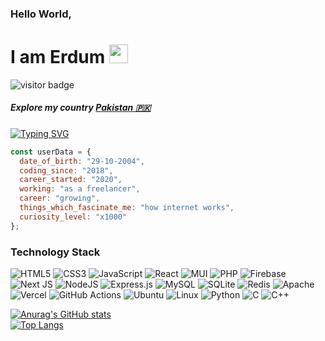 ### Hello World,
# I am Erdum <img src="https://raw.githubusercontent.com/MartinHeinz/MartinHeinz/master/wave.gif" width="30px">
![visitor badge](https://visitor-badge.glitch.me/badge?page_id=erdum.erdum)
##### Explore my country [Pakistan :pakistan:](https://www.google.com/travel/things-to-do?g2lb=2503771%2C4624411%2C4684911%2C4270442%2C4317915%2C4371335%2C4258168%2C4640247%2C4306835%2C4401769%2C4672717%2C4596364%2C4644488%2C4597339%2C4661273%2C2503781%2C2502548%2C4419364%2C4641139%2C4605861%2C4284970%2C4270859%2C4291517&hl=en-PK&gl=pk&cs=1&ssta=1&dest_mid=%2Fm%2F05sb1&dest_state_type=main&dest_src=o&sa=X&ved=2ahUKEwiB7evfpdn0AhWNCOwKHZTDC8AQ6tEBKAR6BAhQEAs#ttdm=30.230854_71.259611_6&ttdmf=%252Fm%252F0248y5)

[![Typing SVG](https://readme-typing-svg.herokuapp.com?color=%2333F768&size=18&vCenter=true&multiline=true&width=800&height=100&lines=I+am+a+17+years+old+self+taught+professional+fullstack++web+developer%2C;electronics+%26+aviation+enthusiast)](https://git.io/typing-svg)

```js
const userData = {
  date_of_birth: "29-10-2004",
  coding_since: "2018",
  career_started: "2020",
  working: "as a freelancer",
  career: "growing",
  things_which_fascinate_me: "how internet works",
  curiosity_level: "x1000"
};
```
### Technology Stack
  ![HTML5](https://img.shields.io/badge/html5-%23E34F26.svg?style=for-the-badge&logo=html5&logoColor=white)
  ![CSS3](https://img.shields.io/badge/css3-%231572B6.svg?style=for-the-badge&logo=css3&logoColor=white)
  ![JavaScript](https://img.shields.io/badge/javascript-%23323330.svg?style=for-the-badge&logo=javascript&logoColor=%23F7DF1E)
  ![React](https://img.shields.io/badge/react-%2320232a.svg?style=for-the-badge&logo=react&logoColor=%2361DAFB)
  ![MUI](https://img.shields.io/badge/MUI-%230081CB.svg?style=for-the-badge&logo=material-ui&logoColor=white)
  ![PHP](https://img.shields.io/badge/php-%23777BB4.svg?style=for-the-badge&logo=php&logoColor=white)
  ![Firebase](https://img.shields.io/badge/firebase-%23039BE5.svg?style=for-the-badge&logo=firebase)
  ![Next JS](https://img.shields.io/badge/Next-black?style=for-the-badge&logo=next.js&logoColor=white)
  ![NodeJS](https://img.shields.io/badge/node.js-6DA55F?style=for-the-badge&logo=node.js&logoColor=white)
  ![Express.js](https://img.shields.io/badge/express.js-%23404d59.svg?style=for-the-badge&logo=express&logoColor=%2361DAFB)
  ![MySQL](https://img.shields.io/badge/mysql-%2300f.svg?style=for-the-badge&logo=mysql&logoColor=white)
  ![SQLite](https://img.shields.io/badge/sqlite-%2307405e.svg?style=for-the-badge&logo=sqlite&logoColor=white)
  ![Redis](https://img.shields.io/badge/redis-%23DD0031.svg?style=for-the-badge&logo=redis&logoColor=white)
  ![Apache](https://img.shields.io/badge/apache-%23D42029.svg?style=for-the-badge&logo=apache&logoColor=white)
  ![Vercel](https://img.shields.io/badge/vercel-%23000000.svg?style=for-the-badge&logo=vercel&logoColor=white)
  ![GitHub Actions](https://img.shields.io/badge/githubactions-%232671E5.svg?style=for-the-badge&logo=githubactions&logoColor=white)
  ![Ubuntu](https://img.shields.io/badge/Ubuntu-E95420?style=for-the-badge&logo=ubuntu&logoColor=white)
  ![Linux](https://img.shields.io/badge/Linux-FCC624?style=for-the-badge&logo=linux&logoColor=black)
  ![Python](https://img.shields.io/badge/python-3670A0?style=for-the-badge&logo=python&logoColor=ffdd54)
  ![C](https://img.shields.io/badge/c-%2300599C.svg?style=for-the-badge&logo=c&logoColor=white)
  ![C++](https://img.shields.io/badge/c++-%2300599C.svg?style=for-the-badge&logo=c%2B%2B&logoColor=white)

[![Anurag's GitHub stats](https://github-readme-stats.vercel.app/api?username=erdum&show_icons=true&include_all_commits=true)](https://github.com/anuraghazra/github-readme-stats)\
[![Top Langs](https://github-readme-stats.vercel.app/api/top-langs/?username=erdum&langs_count=10&layout=compact)](https://github.com/anuraghazra/github-readme-stats)

